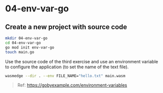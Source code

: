 # 04-env-var-go

## Create a new project with source code

```bash
mkdir 04-env-var-go
cd 04-env-var-go
go mod init env-var-go
touch main.go
```

Use the source code of the third exercise and use an environment variable to configure the application (to set the name of the text file).

```bash
wasmedge --dir . --env FILE_NAME="hello.txt" main.wasm
```


> Ref: https://gobyexample.com/environment-variables
